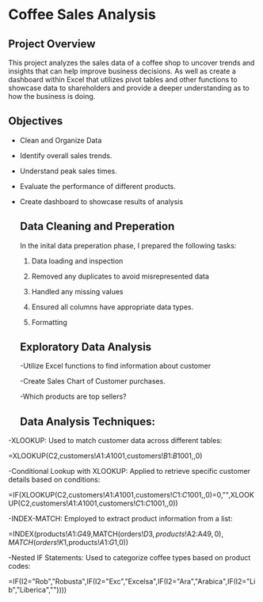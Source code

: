 # Coffee Sales Analysis

## Project Overview
This project analyzes the sales data of a coffee shop to uncover trends and insights that can help improve business decisions. As well as create a dashboard within Excel that utilizes pivot tables and other functions to showcase data to shareholders and provide a deeper understanding as to how the business is doing.

## Objectives
- Clean and Organize Data
  
- Identify overall sales trends.
  
- Understand peak sales times.
  
- Evaluate the performance of different products.
  
- Create dashboard to showcase results of analysis

  ## Data Cleaning and Preperation
  In the inital data preperation phase, I prepared the following tasks:
  
  1. Data loading and inspection
     
  2. Removed any duplicates to avoid misrepresented data
   
  3. Handled any missing values
   
  4. Ensured all columns have appropriate data types.
  
  5. Formatting

  ## Exploratory Data Analysis
  -Utilize Excel functions to find information about customer
  
  -Create Sales Chart of Customer purchases.
  
  -Which products are top sellers?

  ## Data Analysis Techniques:
-XLOOKUP: Used to match customer data across different tables:

  =XLOOKUP(C2,customers!$A$1:$A$1001,customers!$B$1:$B$1001,,0)
  
-Conditional Lookup with XLOOKUP: Applied to retrieve specific customer details based on conditions:

  =IF(XLOOKUP(C2,customers!$A$1:$A$1001,customers!$C$1:$C$1001,,0)=0,"",XLOOKUP(C2,customers!$A$1:$A$1001,customers!$C$1:$C$1001,,0))
  
-INDEX-MATCH: Employed to extract product information from a list:

  =INDEX(products!$A$1:$G$49,MATCH(orders!$D3,products!$A$2:$A$49,0),MATCH(orders!K$1,products!$A$1:$G$1,0))
  
-Nested IF Statements: Used to categorize coffee types based on product codes:

  =IF(I2="Rob","Robusta",IF(I2="Exc","Excelsa",IF(I2="Ara","Arabica",IF(I2="Lib","Liberica",""))))
  
  
